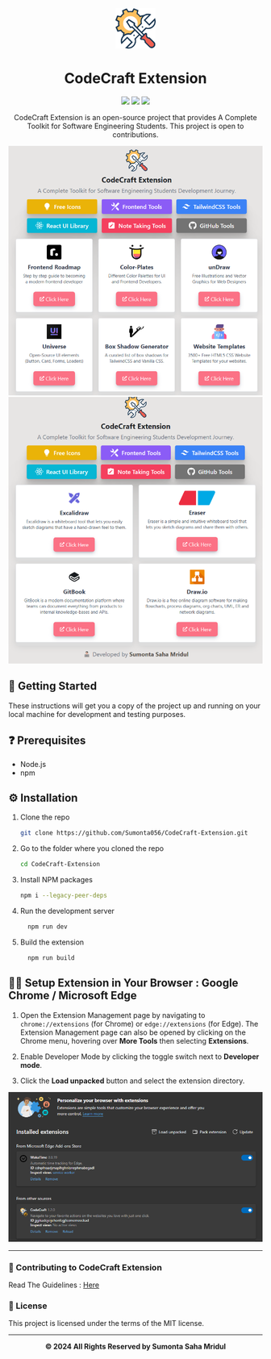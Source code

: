 <div align ="center">
  <img src="./public/tools.png" width="80px"><h1>CodeCraft Extension</h1>

![](https://img.shields.io/badge/React-20232A?style=for-the-badge&logo=react&logoColor=61DAFB)
![](https://img.shields.io/badge/Tailwind_CSS-38B2AC?style=for-the-badge&logo=tailwind-css&logoColor=whitee)
![](https://img.shields.io/badge/Node.js-43853D?style=for-the-badge&logo=node.js&logoColor=white)

CodeCraft Extension is an open-source project that provides A Complete Toolkit for Software Engineering Students. This project is open to contributions.

![alt text](./assets/image.png)
![alt text](./assets/image1.png)

</div>

## 📝 Getting Started

These instructions will get you a copy of the project up and running on your local machine for development and testing purposes.

## ❓ Prerequisites

- Node.js
- npm

## ⚙️ Installation

1. Clone the repo
   ```bash
   git clone https://github.com/Sumonta056/CodeCraft-Extension.git
   ```
2. Go to the folder where you cloned the repo
   ```bash
   cd CodeCraft-Extension
   ```
3. Install NPM packages
   ```bash
   npm i --legacy-peer-deps
   ```
4. Run the development server
   ```bash
     npm run dev
   ```
5. Build the extension
   ```bash
     npm run build
   ```

## ✍🏻 Setup Extension in Your Browser : Google Chrome / Microsoft Edge

1. Open the Extension Management page by navigating to `chrome://extensions` (for Chrome) or `edge://extensions` (for Edge). The Extension Management page can also be opened by clicking on the Chrome menu, hovering over **More Tools** then selecting **Extensions**.

2. Enable Developer Mode by clicking the toggle switch next to **Developer mode**.

3. Click the **Load unpacked** button and select the extension directory.

![alt text](./assets/image-1.png)

<hr>

### 🛂 Contributing to CodeCraft Extension

Read The Guidelines : <a href="https://github.com/Sumonta056/GitHub-Follower-Notification-Action-Bot/blob/main/Contribution.md">Here</a>

### 🔖 License

This project is licensed under the terms of the MIT license.

<hr>

<div align="center">
<strong>&copy; 2024 All Rights Reserved by Sumonta Saha Mridul</strong>
</div>
